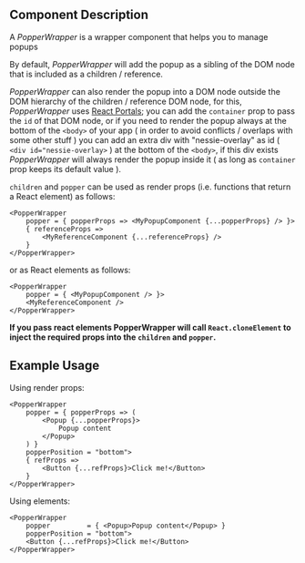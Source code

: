 ## Component Description

A _PopperWrapper_ is a wrapper component that helps you to manage popups

By default, _PopperWrapper_ will add the popup as a sibling of the DOM node that
is included as a children / reference.

_PopperWrapper_ can also render the popup into a DOM node outside the DOM
hierarchy of the children / reference DOM node, for this, _PopperWrapper_ uses
[React Portals](https://reactjs.org/docs/portals.html); you can add the
`container` prop to pass the `id` of that DOM node, or if you need to render the
popup always at the bottom of the `<body>` of your app ( in order to avoid
conflicts / overlaps with some other stuff ) you can add an extra div with
"nessie-overlay" as id ( `<div id="nessie-overlay>` ) at the bottom of the
`<body>`, if this div exists _PopperWrapper_ will always render the popup inside
it ( as long as `container` prop keeps its default value ).

`children` and `popper` can be used as render props (i.e. functions that return
a React element) as follows:

```
<PopperWrapper
    popper = { popperProps => <MyPopupComponent {...popperProps} /> }>
    { referenceProps =>
        <MyReferenceComponent {...referenceProps} />
    }
</PopperWrapper>
```

or as React elements as follows:

```
<PopperWrapper
    popper = { <MyPopupComponent /> }>
    <MyReferenceComponent />
</PopperWrapper>
```

**If you pass react elements PopperWrapper will call `React.cloneElement` to
inject the required props into the `children` and `popper`.**

## Example Usage

Using render props:

```
<PopperWrapper
    popper = { popperProps => (
        <Popup {...popperProps}>
            Popup content
        </Popup>
    ) }
    popperPosition = "bottom">
    { refProps =>
        <Button {...refProps}>Click me!</Button>
    }
</PopperWrapper>
```

Using elements:

```
<PopperWrapper
    popper         = { <Popup>Popup content</Popup> }
    popperPosition = "bottom">
    <Button {...refProps}>Click me!</Button>
</PopperWrapper>
```
